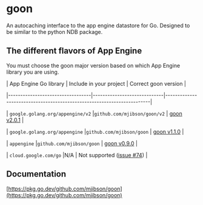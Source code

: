 # goon

An autocaching interface to the app engine datastore for Go. Designed to be similar to the python NDB package.

## The different flavors of App Engine

You must choose the goon major version based on which App Engine library you are using.

| App Engine Go library            | Include in your project     | Correct goon version                                                   |
|----------------------------------|-----------------------------|------------------------------------------------------------------------|
| `google.golang.org/appengine/v2` |`github.com/mjibson/goon/v2` | [goon v2.0.1](https://github.com/mjibson/goon/releases/tag/v2.0.1)     |
| `google.golang.org/appengine`    |`github.com/mjibson/goon`    | [goon v1.1.0](https://github.com/mjibson/goon/releases/tag/v1.1.0)     |
| `appengine`                      |`github.com/mjibson/goon`    | [goon v0.9.0](https://github.com/mjibson/goon/releases/tag/v0.9.0)     |
| `cloud.google.com/go`            |N/A                          | Not supported ([issue #74](https://github.com/mjibson/goon/issues/74)) |

## Documentation

[https://pkg.go.dev/github.com/mjibson/goon](https://pkg.go.dev/github.com/mjibson/goon)
